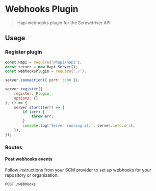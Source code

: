 # Webhooks Plugin
> Hapi webhooks plugin for the Screwdriver API

## Usage

### Register plugin

```javascript
const Hapi = require('@hapi/hapi');
const server = new Hapi.Server();
const webhooksPlugin = require('./');

server.connection({ port: 3000 });

server.register({
    register: Plugin,
    options: {}
}, () => {
    server.start((err) => {
        if (err) {
            throw err;
        }
        console.log('Server running at:', server.info.uri);
    });
});
```

### Routes

#### Post webhooks events
Follow instructions from your SCM provider to set up webhooks for your repository or organization:  

`POST /webhooks`

